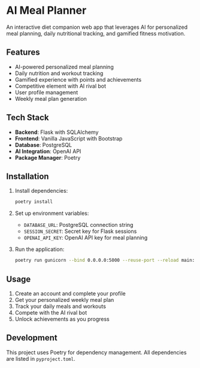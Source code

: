 # AI Meal Planner

An interactive diet companion web app that leverages AI for personalized meal planning, daily nutritional tracking, and gamified fitness motivation.

## Features

- AI-powered personalized meal planning
- Daily nutrition and workout tracking
- Gamified experience with points and achievements
- Competitive element with AI rival bot
- User profile management
- Weekly meal plan generation

## Tech Stack

- **Backend**: Flask with SQLAlchemy
- **Frontend**: Vanilla JavaScript with Bootstrap
- **Database**: PostgreSQL
- **AI Integration**: OpenAI API
- **Package Manager**: Poetry

## Installation

1. Install dependencies:
   ```bash
   poetry install
   ```

2. Set up environment variables:
   - `DATABASE_URL`: PostgreSQL connection string
   - `SESSION_SECRET`: Secret key for Flask sessions
   - `OPENAI_API_KEY`: OpenAI API key for meal planning

3. Run the application:
   ```bash
   poetry run gunicorn --bind 0.0.0.0:5000 --reuse-port --reload main:app
   ```

## Usage

1. Create an account and complete your profile
2. Get your personalized weekly meal plan
3. Track your daily meals and workouts
4. Compete with the AI rival bot
5. Unlock achievements as you progress

## Development

This project uses Poetry for dependency management. All dependencies are listed in `pyproject.toml`.